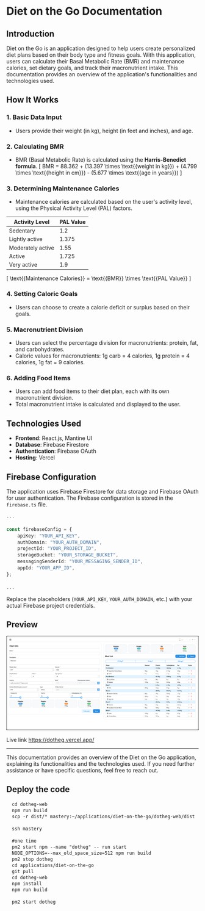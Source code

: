# Diet on the Go Documentation

## Introduction

Diet on the Go is an application designed to help users create personalized diet plans based on their body type and fitness goals. With this application, users can calculate their Basal Metabolic Rate (BMR) and maintenance calories, set dietary goals, and track their macronutrient intake. This documentation provides an overview of the application's functionalities and technologies used.

## How It Works

### 1. **Basic Data Input**

- Users provide their weight (in kg), height (in feet and inches), and age.

### 2. **Calculating BMR**

- BMR (Basal Metabolic Rate) is calculated using the **Harris-Benedict formula**.
  \[ BMR = 88.362 + (13.397 \times \text{{weight in kg}}) + (4.799 \times \text{{height in cm}}) - (5.677 \times \text{{age in years}}) \]

### 3. **Determining Maintenance Calories**

- Maintenance calories are calculated based on the user's activity level, using the Physical Activity Level (PAL) factors.

| Activity Level    | PAL Value |
| ----------------- | --------- |
| Sedentary         | 1.2       |
| Lightly active    | 1.375     |
| Moderately active | 1.55      |
| Active            | 1.725     |
| Very active       | 1.9       |

\[ \text{{Maintenance Calories}} = \text{{BMR}} \times \text{{PAL Value}} \]

### 4. **Setting Caloric Goals**

- Users can choose to create a calorie deficit or surplus based on their goals.

### 5. **Macronutrient Division**

- Users can select the percentage division for macronutrients: protein, fat, and carbohydrates.
- Caloric values for macronutrients: 1g carb = 4 calories, 1g protein = 4 calories, 1g fat = 9 calories.

### 6. **Adding Food Items**

- Users can add food items to their diet plan, each with its own macronutrient division.
- Total macronutrient intake is calculated and displayed to the user.

## Technologies Used

- **Frontend**: React.js, Mantine UI
- **Database**: Firebase Firestore
- **Authentication**: Firebase OAuth
- **Hosting**: Vercel

## Firebase Configuration

The application uses Firebase Firestore for data storage and Firebase OAuth for user authentication. The Firebase configuration is stored in the `firebase.ts` file.

```typescript
...

const firebaseConfig = {
    apiKey: "YOUR_API_KEY",
    authDomain: "YOUR_AUTH_DOMAIN",
    projectId: "YOUR_PROJECT_ID",
    storageBucket: "YOUR_STORAGE_BUCKET",
    messagingSenderId: "YOUR_MESSAGING_SENDER_ID",
    appId: "YOUR_APP_ID",
};

...

```

Replace the placeholders (`YOUR_API_KEY`, `YOUR_AUTH_DOMAIN`, etc.) with your actual Firebase project credentials.

## Preview

![Preview](preview/preview.png)

Live link https://dotheg.vercel.app/

---

This documentation provides an overview of the Diet on the Go application, explaining its functionalities and the technologies used. If you need further assistance or have specific questions, feel free to reach out.

## Deploy the code

```
  cd dotheg-web
  npm run build
  scp -r dist/* mastery:~/applications/diet-on-the-go/dotheg-web/dist

  ssh mastery

  #one time
  pm2 start npm --name "dotheg" -- run start
  NODE_OPTIONS=--max_old_space_size=512 npm run build
  pm2 stop dotheg
  cd applications/diet-on-the-go
  git pull
  cd dotheg-web
  npm install
  npm run build

  pm2 start dotheg

```
